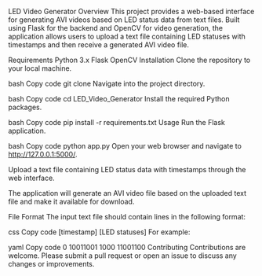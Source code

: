 LED Video Generator
Overview
This project provides a web-based interface for generating AVI videos based on LED status data from text files. Built using Flask for the backend and OpenCV for video generation, the application allows users to upload a text file containing LED statuses with timestamps and then receive a generated AVI video file.

Requirements
Python 3.x
Flask
OpenCV
Installation
Clone the repository to your local machine.

bash
Copy code
git clone 
Navigate into the project directory.

bash
Copy code
cd LED_Video_Generator
Install the required Python packages.

bash
Copy code
pip install -r requirements.txt
Usage
Run the Flask application.

bash
Copy code
python app.py
Open your web browser and navigate to http://127.0.0.1:5000/.

Upload a text file containing LED status data with timestamps through the web interface.

The application will generate an AVI video file based on the uploaded text file and make it available for download.

File Format
The input text file should contain lines in the following format:

css
Copy code
[timestamp] [LED statuses]
For example:

yaml
Copy code
0 10011001
1000 11001100
Contributing
Contributions are welcome. Please submit a pull request or open an issue to discuss any changes or improvements.

